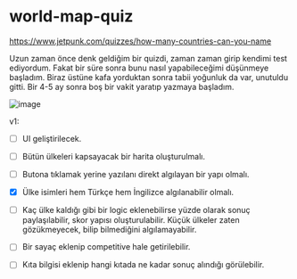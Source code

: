 # world-map-quiz

https://www.jetpunk.com/quizzes/how-many-countries-can-you-name 

Uzun zaman önce denk geldiğim bir quizdi, zaman zaman girip kendimi test ediyordum. Fakat bir süre sonra bunu nasıl yapabileceğimi düşünmeye başladım. Biraz üstüne kafa yorduktan sonra tabii yoğunluk da var, unutuldu gitti. Bir 4-5 ay sonra boş bir vakit yaratıp yazmaya başladım. 


![image](https://user-images.githubusercontent.com/70078389/159091824-54914fc4-0c22-4e40-a30e-c39bf5afdfce.png)

v1:
- [ ] UI geliştirilecek. 
- [ ] Bütün ülkeleri kapsayacak bir harita oluşturulmalı.
- [ ] Butona tıklamak yerine yazılanı direkt algılayan bir yapı olmalı. 
- [X] Ülke isimleri hem Türkçe hem İngilizce algılanabilir olmalı.
- [ ] Kaç ülke kaldığı gibi bir logic eklenebilirse yüzde olarak sonuç paylaşılabilir, skor yapısı oluşturulabilir. Küçük ülkeler zaten gözükmeyecek, bilip bilmediğini algılamayabilir.
- [ ] Bir sayaç eklenip competitive hale getirilebilir.
- [ ] Kıta bilgisi eklenip hangi kıtada ne kadar sonuç alındığı görülebilir.

